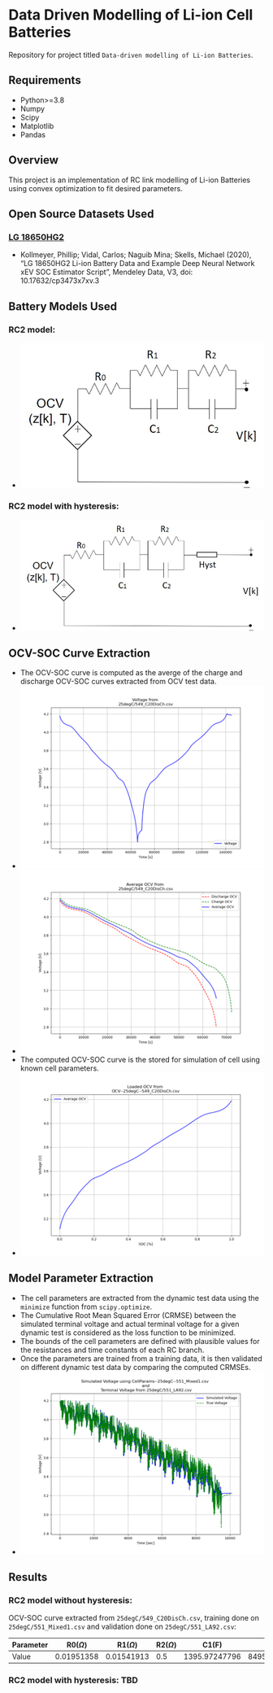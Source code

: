 # Data Driven Modelling of Li-ion Cell Batteries
Repository for project titled ```Data-driven modelling of Li-ion Batteries```. 

## Requirements
- Python>=3.8
- Numpy
- Scipy
- Matplotlib
- Pandas

## Overview
This project is an implementation of RC link modelling of Li-ion Batteries using convex optimization to fit desired parameters.

## Open Source Datasets Used
### [LG 18650HG2](https://data.mendeley.com/datasets/cp3473x7xv/3)
- Kollmeyer, Phillip; Vidal, Carlos; Naguib Mina; Skells, Michael  (2020), “LG 18650HG2 Li-ion Battery Data and Example Deep Neural Network xEV SOC Estimator Script”, Mendeley Data, V3, doi: 10.17632/cp3473x7xv.3

## Battery Models Used
### RC2 model:
- ![rc2](images/rc2.jpg)
### RC2 model with hysteresis:
- ![rc2-hyst](images/rc2-hyst.jpg)

## OCV-SOC Curve Extraction
- The OCV-SOC curve is computed as the averge of the charge and discharge OCV-SOC curves extracted from OCV test data.
- ![ocv-test](images/test-volt.png)
- ![ocv](images/ocv.png)
- The computed OCV-SOC curve is the stored for simulation of cell using known cell parameters.
- ![loaded-ocv](images/loaded-ocv.png)

## Model Parameter Extraction
- The cell parameters are extracted from the dynamic test data using the ```minimize``` function from ```scipy.optimize```. 
- The Cumulative Root Mean Squared Error (CRMSE) between the simulated terminal voltage and actual terminal voltage for a given dynamic test is considered as the loss function to be minimized.
- The bounds of the cell parameters are defined with plausible values for the resistances and time constants of each RC branch.
- Once the parameters are trained from a training data, it is then validated on different dynamic test data by comparing the computed CRMSEs.
- ![dynamic](images/dynamic.png)

## Results
### RC2 model without hysteresis:
OCV-SOC curve extracted from ```25degC/549_C20DisCh.csv```, training done on ```25degC/551_Mixed1.csv``` and validation done on ```25degC/551_LA92.csv```:

| Parameter | R0($\Omega$)    | R1($\Omega$)    | R2($\Omega$) | C1(F)     | C2(F)      | CRMSE(V)             |
|-----------|------------|------------|---------|---------------|----------------|-------------------|
| Value     | 0.01951358 | 0.01541913 | 0.5     | 1395.97247796 | 84959.64540431 | 20.095525362647045 |

### RC2 model with hysteresis: TBD